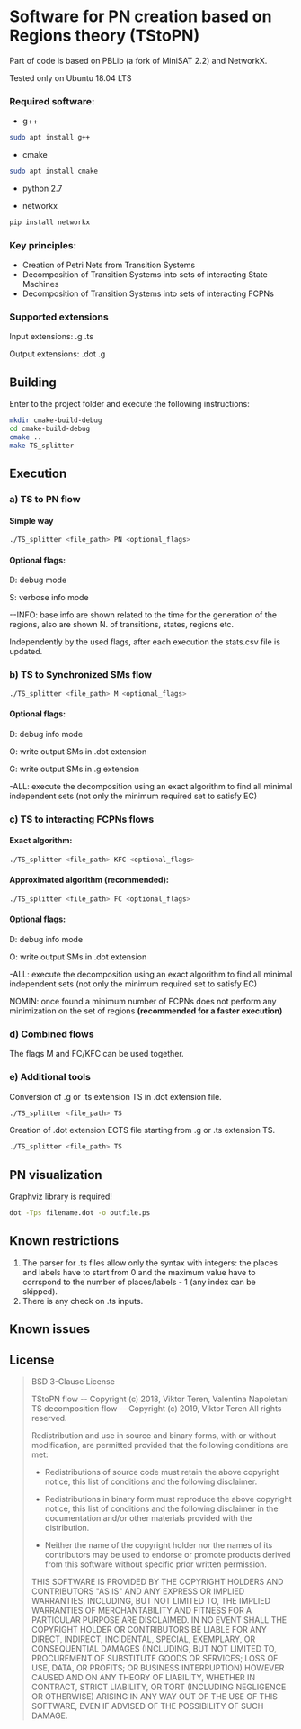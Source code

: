 Software for PN creation based on Regions theory (TStoPN)
========================

Part of code is based on PBLib (a fork of MiniSAT 2.2) and NetworkX.

Tested only on Ubuntu 18.04 LTS

### Required software:
- g++
```Bash
sudo apt install g++
```
- cmake
```Bash
sudo apt install cmake
```

- python 2.7 

- networkx
```Bash
pip install networkx
```

### Key principles:
- Creation of Petri Nets from Transition Systems
- Decomposition of Transition Systems into sets of  interacting State Machines
- Decomposition of Transition Systems into sets of interacting FCPNs
### Supported extensions

Input extensions: .g .ts

Output extensions: .dot .g

Building
--------
Enter to the project folder and execute the following instructions:
```bash
mkdir cmake-build-debug
cd cmake-build-debug
cmake ..
make TS_splitter
```

Execution
---------


### a) TS to PN flow

<!--
Quick way (requirese graphviz library) with .ps file creation

```Bash
./execute.sh
```
-->

#### Simple way

```Bash
./TS_splitter <file_path> PN <optional_flags>
```
#### Optional flags:

D: debug mode

S: verbose info mode

--INFO: base info are shown related to the time for the generation of the regions, also are shown N. of transitions, states, regions etc.

Independently by the used flags, after each execution the stats.csv file is updated.

### b) TS to Synchronized SMs flow

```Bash
./TS_splitter <file_path> M <optional_flags>
```

#### Optional flags:

<!--L: creation of a log file-->

D: debug info mode

O: write output SMs in .dot extension

G: write output SMs in .g extension

-ALL: execute the decomposition using an exact algorithm to find all minimal independent sets (not only the minimum required set to satisfy EC)

### c) TS to interacting FCPNs flows

#### Exact algorithm:

```Bash
./TS_splitter <file_path> KFC <optional_flags>
```

#### Approximated algorithm (recommended):

```Bash
./TS_splitter <file_path> FC <optional_flags>
```

#### Optional flags:

D: debug info mode

O: write output SMs in .dot extension

-ALL: execute the decomposition using an exact algorithm to find all minimal independent sets (not only the minimum required set to satisfy EC)

NOMIN: once found a minimum number of FCPNs does not perform any minimization on the set of regions
<b>(recommended for a faster execution)</b>

### d) Combined flows

The flags M and FC/KFC can be used together.

<!--
#### Benchmarks on a set of files (still present some issues, better avoid it):

Execution of the decomposition on each file in ./auto_benchmark_dir/:

```Bash
cd cmake-build-debug
./benchmark.sh
```

Execution of the decomposition on each file in ./benchmark_all_flag/ using -ALL flag:

```Bash
./benchmark-exact-alg.sh
```
-->

### e) Additional tools

Conversion of .g or .ts extension TS in .dot extension file.

```Bash
./TS_splitter <file_path> TS
```

Creation of .dot extension ECTS file starting from .g or .ts extension TS.

```Bash
./TS_splitter <file_path> TS
```

PN visualization
----------------

Graphviz library is required!

```bash
dot -Tps filename.dot -o outfile.ps
```

Known restrictions
------------------

1) The parser for .ts files allow only the syntax with integers: the places and labels have to start from 0 and the maximum value have to corrspond to the number of places/labels - 1 (any index can be skipped).
2) There is any check on .ts inputs.

Known issues
------------------

## License ##

>BSD 3-Clause License
>
>TStoPN flow -- Copyright (c) 2018, Viktor Teren, Valentina Napoletani
TS decomposition flow -- Copyright (c) 2019, Viktor Teren
All rights reserved.
>
>Redistribution and use in source and binary forms, with or without
modification, are permitted provided that the following conditions are met:
>
>* Redistributions of source code must retain the above copyright notice, this
  list of conditions and the following disclaimer.
>
>* Redistributions in binary form must reproduce the above copyright notice,
  this list of conditions and the following disclaimer in the documentation
  and/or other materials provided with the distribution.
>
>* Neither the name of the copyright holder nor the names of its
  contributors may be used to endorse or promote products derived from
  this software without specific prior written permission.
>
>THIS SOFTWARE IS PROVIDED BY THE COPYRIGHT HOLDERS AND CONTRIBUTORS "AS IS"
AND ANY EXPRESS OR IMPLIED WARRANTIES, INCLUDING, BUT NOT LIMITED TO, THE
IMPLIED WARRANTIES OF MERCHANTABILITY AND FITNESS FOR A PARTICULAR PURPOSE ARE
DISCLAIMED. IN NO EVENT SHALL THE COPYRIGHT HOLDER OR CONTRIBUTORS BE LIABLE
FOR ANY DIRECT, INDIRECT, INCIDENTAL, SPECIAL, EXEMPLARY, OR CONSEQUENTIAL
DAMAGES (INCLUDING, BUT NOT LIMITED TO, PROCUREMENT OF SUBSTITUTE GOODS OR
SERVICES; LOSS OF USE, DATA, OR PROFITS; OR BUSINESS INTERRUPTION) HOWEVER
CAUSED AND ON ANY THEORY OF LIABILITY, WHETHER IN CONTRACT, STRICT LIABILITY,
OR TORT (INCLUDING NEGLIGENCE OR OTHERWISE) ARISING IN ANY WAY OUT OF THE USE
OF THIS SOFTWARE, EVEN IF ADVISED OF THE POSSIBILITY OF SUCH DAMAGE.